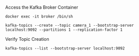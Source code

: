 Access the Kafka Broker Container
```
docker exec -it broker /bin/sh

```
```
kafka-topics --create --topic camera_1 --bootstrap-server localhost:9092 --partitions 1 --replication-factor 1
```

Verify Topic Creation

```
kafka-topics --list --bootstrap-server localhost:9092
```